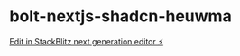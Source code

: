 # bolt-nextjs-shadcn-heuwma

[Edit in StackBlitz next generation editor ⚡️](https://stackblitz.com/~/github.com/MasonNew/bolt-nextjs-shadcn-heuwma)